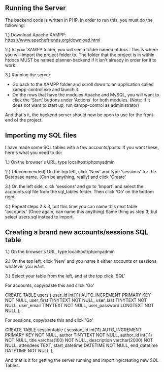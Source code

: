 ## Running the Server

 The backend code is written in PHP. In order to run this, you must do the following:
 
 1.) Download Apache XAMPP: https://www.apachefriends.org/download.html
 
 2.) In your XAMPP folder, you will see a folder named htdocs. This is where you will import the project folder to. The folder that the project is in within htdocs MUST be named planner-backend if it isn't already in order for it to work.
 
 3.) Running the server:
 
  - Go back to the XAMPP folder and scroll down to an application called xampp-control.exe and launch it.
  - On the rows that have the modules Apache and MySQL, you will want to click the 'Start' buttons under 'Actions' for both modules.
    (Note: If it does not want to start up, run xampp-control as administrator)
 
 And that's it, the backend server should now be open to use for the front-end of the project.

## Importing my SQL files

I have made some SQL tables with a few accounts/posts. If you want these, here's what you need to do:

1.) On the browser's URL, type localhost/phpmyadmin

2.) (Recommended) On the top left, click 'New' and type 'sessions' for the Database name. (Can be anything, really) and click 'Create'

3.) On the left side, click 'sessions' and go to 'Import' and select the accounts.sql file from the sql_tables folder. Then click 'Go' on the bottom right.

4.) Repeat steps 2 & 3, but this time you can name this next table 'accounts.' (Once again, can name this anything) Same thing as step 3, but select users.sql instead to import.

## Creating a brand new accounts/sessions SQL table

1.) On the browser's URL, type localhost/phpmyadmin

2.) On the top left, click 'New' and you name it either accounts or sessions, whatever you want.

3.) Select your table from the left, and at the top click 'SQL'

For accounts, copy/paste this and click 'Go'

CREATE TABLE users (
	user_id int(11) AUTO_INCREMENT PRIMARY KEY NOT NULL,
	user_first TINYTEXT NOT NULL,
	user_last TINYTEXT NOT NULL,
	user_email TINYTEXT NOT NULL,
	user_password LONGTEXT NOT NULL
);

For sessions, copy/paste this and click 'Go'

CREATE TABLE sessiontable (
	session_id int(11) AUTO_INCREMENT PRIMARY KEY NOT NULL,
	author TINYTEXT NOT NULL,
	author_id int(11) NOT NULL,
	title varchar(100) NOT NULL,
	description varchar(2000) NOT NULL,
	attendees TEXT,
	start_datetime DATETIME NOT NULL,
	end_datetime DATETIME NOT NULL
);

And that is it for getting the server running and importing/creating new SQL Tables.
